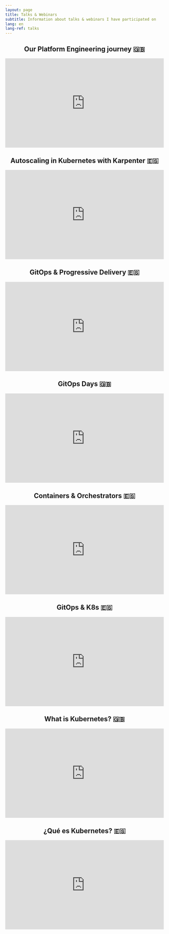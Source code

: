 ```yaml
---
layout: page
title: Talks & Webinars
subtitle: Information about talks & webinars I have participated on
lang: en
lang-ref: talks
---
```


<h2 align="center">Our Platform Engineering journey 🇬🇧</h2>

<p align="center">
<iframe style="aspect-ratio: 16 / 9; width: 100%;" src="https://www.youtube.com/embed/yHVDNMr9klE" title="YouTube video player" frameborder="0" allow="accelerometer; autoplay; clipboard-write; encrypted-media; gyroscope; picture-in-picture; web-share" allowfullscreen></iframe>
</p>

<h2 align="center">Autoscaling in Kubernetes with Karpenter 🇪🇸</h2>

<p align="center">
<iframe style="aspect-ratio: 16 / 9; width: 100%;"  src="https://www.youtube.com/embed/FqscrNUB1jw?si=HzrLDjCG3N7glyVc&amp;start=860" title="YouTube video player" frameborder="0" allow="accelerometer; autoplay; clipboard-write; encrypted-media; gyroscope; picture-in-picture; web-share" allowfullscreen></iframe>
</p>

<h2 align="center">GitOps & Progressive Delivery 🇪🇸</h2>

<p align="center">
<iframe style="aspect-ratio: 16 / 9; width: 100%;"  src="https://www.youtube.com/embed/maepNvKkO7o" title="YouTube video player" frameborder="0" allow="accelerometer; autoplay; clipboard-write; encrypted-media; gyroscope; picture-in-picture" allowfullscreen></iframe>
</p>

<h2 align="center">GitOps Days 🇬🇧</h2>

<p align="center">
<iframe style="aspect-ratio: 16 / 9; width: 100%;"  src="https://www.youtube.com/embed/gMpRcFDC8wA" title="YouTube video player" frameborder="0" allow="accelerometer; autoplay; clipboard-write; encrypted-media; gyroscope; picture-in-picture" allowfullscreen></iframe>
</p>

<h2 align="center">Containers & Orchestrators 🇪🇸</h2>

<p align="center">
<iframe style="aspect-ratio: 16 / 9; width: 100%;"  src="https://www.youtube.com/embed/iQUUrOnhl44" title="YouTube video player" frameborder="0" allow="accelerometer; autoplay; clipboard-write; encrypted-media; gyroscope; picture-in-picture" allowfullscreen></iframe>
</p>

<h2 align="center">GitOps & K8s 🇪🇸</h2>

<p align="center">
<iframe style="aspect-ratio: 16 / 9; width: 100%;"  src="https://www.youtube.com/embed/U6eijJ_FhFI" title="YouTube video player" frameborder="0" allow="accelerometer; autoplay; clipboard-write; encrypted-media; gyroscope; picture-in-picture" allowfullscreen></iframe>
</p>

<h2 align="center">What is Kubernetes? 🇬🇧</h2>

<p align="center">
<iframe style="aspect-ratio: 16 / 9; width: 100%;"  src="https://www.youtube.com/embed/N8LDO9pHY8I" title="YouTube video player" frameborder="0" allow="accelerometer; autoplay; clipboard-write; encrypted-media; gyroscope; picture-in-picture" allowfullscreen></iframe>
</p>

<h2 align="center"> ¿Qué es Kubernetes? 🇪🇸</h2>

<p align="center">
<iframe style="aspect-ratio: 16 / 9; width: 100%;"  src="https://www.youtube.com/embed/TC6VkqQ835U?si=uE-OfP_cqgZAMIgH" title="YouTube video player" frameborder="0" allow="accelerometer; autoplay; clipboard-write; encrypted-media; gyroscope; picture-in-picture; web-share" allowfullscreen></iframe>
</p>
